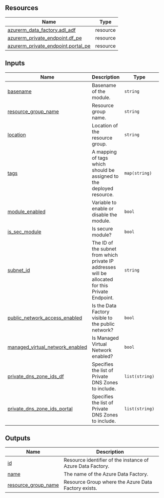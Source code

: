 <!-- BEGIN_TF_DOCS -->
## Resources

| Name | Type |
|------|------|
| [azurerm_data_factory.adl_adf](https://registry.terraform.io/providers/hashicorp/azurerm/latest/docs/resources/data_factory) | resource |
| [azurerm_private_endpoint.df_pe](https://registry.terraform.io/providers/hashicorp/azurerm/latest/docs/resources/private_endpoint) | resource |
| [azurerm_private_endpoint.portal_pe](https://registry.terraform.io/providers/hashicorp/azurerm/latest/docs/resources/private_endpoint) | resource |

## Inputs

| Name | Description | Type | Default | Required |
|------|-------------|------|---------|:--------:|
| <a name="input_basename"></a> [basename](#input\_basename) | Basename of the module. | `string` | n/a | yes |
| <a name="input_resource_group_name"></a> [resource\_group\_name](#input\_resource\_group\_name) | Resource group name. | `string` | n/a | yes |
| <a name="input_location"></a> [location](#input\_location) | Location of the resource group. | `string` | n/a | yes |
| <a name="input_tags"></a> [tags](#input\_tags) | A mapping of tags which should be assigned to the deployed resource. | `map(string)` | `{}` | no |
| <a name="input_module_enabled"></a> [module\_enabled](#input\_module\_enabled) | Variable to enable or disable the module. | `bool` | `true` | no |
| <a name="input_is_sec_module"></a> [is\_sec\_module](#input\_is\_sec\_module) | Is secure module? | `bool` | `true` | no |
| <a name="input_subnet_id"></a> [subnet\_id](#input\_subnet\_id) | The ID of the subnet from which private IP addresses will be allocated for this Private Endpoint. | `string` | `""` | no |
| <a name="input_public_network_access_enabled"></a> [public\_network\_access\_enabled](#input\_public\_network\_access\_enabled) | Is the Data Factory visible to the public network? | `bool` | `false` | no |
| <a name="input_managed_virtual_network_enabled"></a> [managed\_virtual\_network\_enabled](#input\_managed\_virtual\_network\_enabled) | Is Managed Virtual Network enabled? | `bool` | `true` | no |
| <a name="input_private_dns_zone_ids_df"></a> [private\_dns\_zone\_ids\_df](#input\_private\_dns\_zone\_ids\_df) | Specifies the list of Private DNS Zones to include. | `list(string)` | `[]` | no |
| <a name="input_private_dns_zone_ids_portal"></a> [private\_dns\_zone\_ids\_portal](#input\_private\_dns\_zone\_ids\_portal) | Specifies the list of Private DNS Zones to include. | `list(string)` | `[]` | no |

## Outputs

| Name | Description |
|------|-------------|
| <a name="output_id"></a> [id](#output\_id) | Resource identifier of the instance of Azure Data Factory. |
| <a name="output_name"></a> [name](#output\_name) | The name of the Azure Data Factory. |
| <a name="output_resource_group_name"></a> [resource\_group\_name](#output\_resource\_group\_name) | Resource Group where the Azure Data Factory exists. |
<!-- END_TF_DOCS -->
